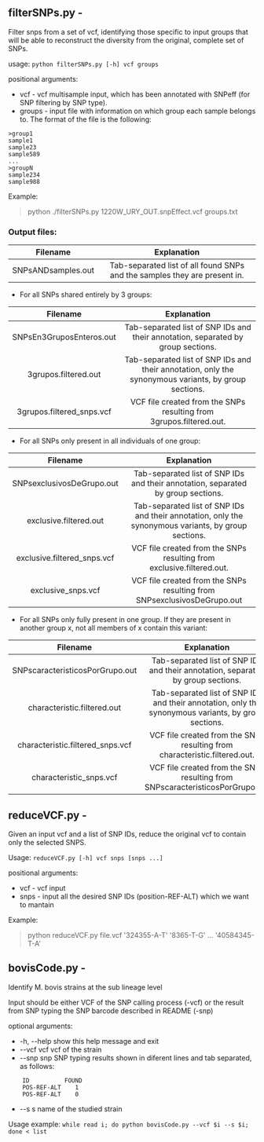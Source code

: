 ## filterSNPs.py - 
Filter snps from a set of vcf, identifying those specific to input groups that will be able to reconstruct the diversity from the original, complete set of SNPs.

usage: ```python filterSNPs.py [-h] vcf groups```

positional arguments:
* vcf - vcf multisample input, which has been annotated with SNPeff (for SNP filtering by SNP type).
* groups - input file with information on which group each sample belongs to.
           The format of the file is the following:

```
>group1
sample1
sample23
sample589
...
>groupN
sample234
sample988
```

Example: 
>  python ./filterSNPs.py 1220W_URY_OUT.snpEffect.vcf groups.txt

### Output files:

Filename | Explanation
 :---: |  :---:
SNPsANDsamples.out | Tab-separated list of all found SNPs and the samples they are present in.

* For all SNPs shared entirely by 3 groups:

Filename | Explanation
 :---: |  :---:
SNPsEn3GruposEnteros.out | Tab-separated list of SNP IDs and their annotation, separated by group sections.
3grupos.filtered.out | Tab-separated list of SNP IDs and their annotation, only the synonymous variants, by group sections.
3grupos.filtered_snps.vcf | VCF file created from the SNPs resulting from 3grupos.filtered.out.

* For all SNPs only present in all individuals of one group:

Filename | Explanation
 :---: |  :---:
SNPsexclusivosDeGrupo.out | Tab-separated list of SNP IDs and their annotation, separated by group sections.
exclusive.filtered.out | Tab-separated list of SNP IDs and their annotation, only the synonymous variants, by group sections.
exclusive.filtered_snps.vcf | VCF file created from the SNPs resulting from exclusive.filtered.out.
exclusive_snps.vcf | VCF file created from the SNPs resulting from SNPsexclusivosDeGrupo.out

* For all SNPs only fully present in one group. If they are present in another group x, not all members of x contain this variant:

Filename | Explanation
 :---: |  :---:
SNPscaracteristicosPorGrupo.out | Tab-separated list of SNP IDs and their annotation, separated by group sections. 
characteristic.filtered.out | Tab-separated list of SNP IDs and their annotation, only the synonymous variants, by group sections.
characteristic.filtered_snps.vcf | VCF file created from the SNPs resulting from characteristic.filtered.out.
characteristic_snps.vcf | VCF file created from the SNPs resulting from SNPscaracteristicosPorGrupo.out

## reduceVCF.py -
Given an input vcf and a list of SNP IDs, reduce the original vcf to contain only the selected SNPS.

Usage: ```reduceVCF.py [-h] vcf snps [snps ...]```

positional arguments:
* vcf - vcf input
* snps - input all the desired SNP IDs (position-REF-ALT) which we want to mantain 

Example: 
> python reduceVCF.py file.vcf '324355-A-T' '8365-T-G' ... '40584345-T-A'

## bovisCode.py - 

Identify M. bovis strains at the sub lineage level

Input should be either VCF of the SNP calling process (-vcf) or the result from SNP typing the SNP barcode described in README (-snp)

optional arguments:
* -h, --help  show this help message and exit
* --vcf vcf   vcf of the strain
* --snp snp   SNP typing results shown in diferent lines and tab separated, as follows:

``` 
    ID          FOUND
    POS-REF-ALT    1
    POS-REF-ALT    0
```
* --s s       name of the studied strain

Usage example: ```while read i; do python bovisCode.py --vcf $i --s $i; done < list```